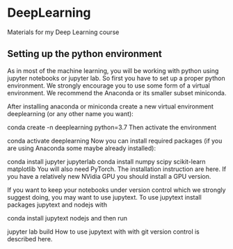 # DeepLearning
Materials for my Deep Learning course 


## Setting up the python environment

As in most of the machine learning, you will be working with python using jupyter notebooks or jupyter lab. So first you have to set up a proper python environment. We strongly encourage you to use some form of a virtual environment. We recommend the Anaconda or its smaller subset miniconda.

After installing anaconda or miniconda create a new virtual environment deeplearning (or any other name you want):

conda create -n deeplearning python=3.7
Then activate the environment

conda activate deeplearning
Now you can install required packages (if you are using Anaconda some maybe already installed):

conda install  jupyter jupyterlab
conda install numpy scipy scikit-learn matplotlib
You will also need PyTorch. The installation instruction are here. If you have a relatively new NVidia GPU you should install a GPU version.

If you want to keep your notebooks under version control which we strongly suggest doing, you may want to use jupytext. To use jupytext install packages jupytext and nodejs with

conda install jupytext nodejs
and then run

jupyter lab build
How to use jupytext with with git version control is described here.
